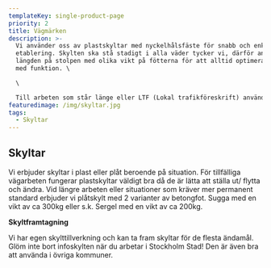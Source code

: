```yaml
---
templateKey: single-product-page
priority: 2
title: Vägmärken
description: >-
  Vi använder oss av plastskyltar med nyckelhålsfäste för snabb och enkel
  etablering. Skylten ska stå stadigt i alla väder tycker vi, därför anpassar vi
  längden på stolpen med olika vikt på fötterna för att alltid optimera lastvikt
  med funktion. \

  \

  T﻿ill arbeten som står länge eller LTF (Lokal trafikföreskrift) använder vi oss av traditionella plåtskyltar på stålrör och betongfot. Detta för att minimera risken att någon flyttar på skylten.
featuredimage: /img/skyltar.jpg
tags:
  - Skyltar
---
```

## Skyltar

Vi erbjuder skyltar i plast eller plåt beroende på situation. För tillfälliga vägarbeten fungerar plastskyltar väldigt bra då de är lätta att ställa ut/ flytta och ändra. Vid längre arbeten eller situationer som kräver mer permanent standard erbjuder vi plåtskylt med 2 varianter av betongfot. Sugga med en vikt av ca 300kg eller s.k. Sergel med en vikt av ca 200kg.

**Skyltframtagning**

Vi har egen skylttillverkning och kan ta fram skyltar för de flesta ändamål. Glöm inte bort infoskylten när du arbetar i Stockholm Stad! Den är även bra att använda i övriga kommuner.